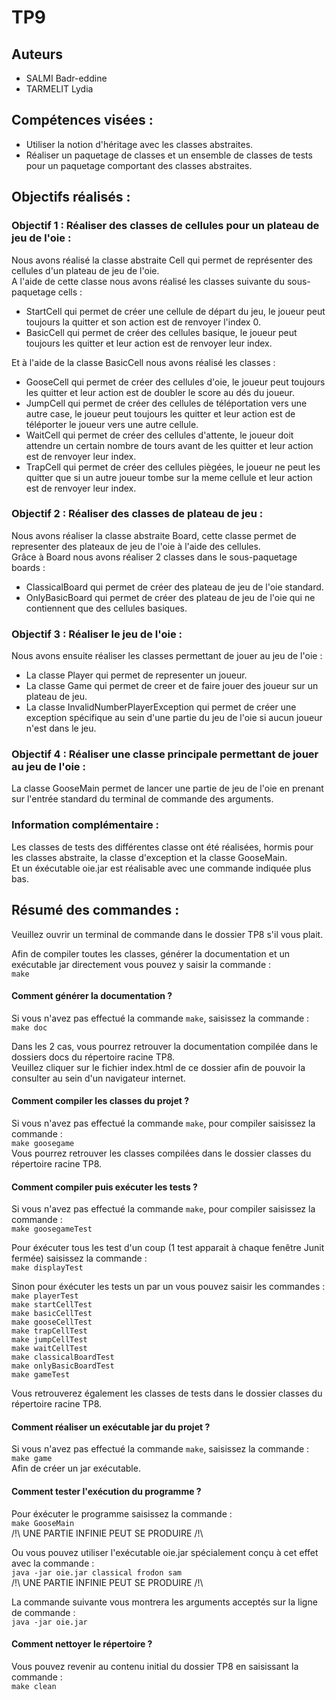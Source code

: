 # TP9

## Auteurs

* SALMI Badr-eddine
* TARMELIT Lydia

## Compétences visées :

* Utiliser la notion d'héritage avec les classes abstraites.
* Réaliser un paquetage de classes et un ensemble de classes de tests pour un paquetage comportant des classes abstraites.

## Objectifs réalisés :

### Objectif 1 : Réaliser des classes de cellules pour un plateau de jeu de l'oie : 
Nous avons réalisé la classe abstraite Cell qui permet de représenter des cellules d'un plateau de jeu de l'oie.  
A l'aide de cette classe nous avons réalisé les classes suivante du sous-paquetage cells :
* StartCell qui permet de créer une cellule de départ du jeu, le joueur peut toujours la quitter et son action est de renvoyer l'index 0.
* BasicCell qui permet de créer des cellules basique, le joueur peut toujours les quitter et leur action est de renvoyer leur index.  

Et à l'aide de la classe BasicCell nous avons réalisé les classes :  
* GooseCell qui permet de créer des cellules d'oie, le joueur peut toujours les quitter et leur action est de doubler le score au dés du joueur.
* JumpCell qui permet de créer des cellules de téléportation vers une autre case, le joueur peut toujours les quitter et leur action est de téléporter le joueur vers une autre cellule.
* WaitCell qui permet de créer des cellules d'attente, le joueur doit attendre un certain nombre de tours avant de les quitter et leur action est de renvoyer leur index.
* TrapCell qui permet de créer des cellules piègées, le joueur ne peut les quitter que si un autre joueur tombe sur la meme cellule et leur action est de renvoyer leur index.  

### Objectif 2 : Réaliser des classes de plateau de jeu : 
Nous avons réaliser la classe abstraite Board, cette classe permet de representer des plateaux de jeu de l'oie à l'aide des cellules.  
Grâce à Board nous avons réaliser 2 classes dans le sous-paquetage boards :  
* ClassicalBoard qui permet de créer des plateau de jeu de l'oie standard.
* OnlyBasicBoard qui permet de créer des plateau de jeu de l'oie qui ne contiennent que des cellules basiques.  

### Objectif 3 : Réaliser le jeu de l'oie : 
Nous avons ensuite réaliser les classes permettant de jouer au jeu de l'oie :  
* La classe Player qui permet de representer un joueur.
* La classe Game qui permet de creer et de faire jouer des joueur sur un plateau de jeu.
* La classe InvalidNumberPlayerException qui permet de créer une exception spécifique au sein d'une partie du jeu de l'oie si aucun joueur n'est dans le jeu.

### Objectif 4 : Réaliser une classe principale permettant de jouer au jeu de l'oie :
La classe GooseMain permet de lancer une partie de jeu de l'oie en prenant sur l'entrée standard du terminal de commande des arguments.  

### Information complémentaire :
Les classes de tests des différentes classe ont été réalisées, hormis pour les classes abstraite, la classe d'exception et la classe GooseMain.  
Et un éxécutable oie.jar est réalisable avec une commande indiquée plus bas.  

## Résumé des commandes : 
Veuillez ouvrir un terminal de commande dans le dossier TP8 s'il vous plait.  

Afin de compiler toutes les classes, générer la documentation et un exécutable jar directement vous pouvez y saisir la commande :  
<code>make</code>  

#### Comment générer la documentation ?
Si vous n'avez pas effectué la commande <code>make</code>, saisissez la commande :  
<code>make doc</code>  

Dans les 2 cas, vous pourrez retrouver la documentation compilée dans le dossiers docs du répertoire racine TP8.  
Veuillez cliquer sur le fichier index.html de ce dossier afin de pouvoir la consulter au sein d'un navigateur internet.  

#### Comment compiler les classes du projet ?
Si vous n'avez pas effectué la commande <code>make</code>, pour compiler saisissez la commande :  
<code>make goosegame</code>  
Vous pourrez retrouver les classes compilées dans le dossier classes du répertoire racine TP8.  

#### Comment compiler puis exécuter les tests ?
Si vous n'avez pas effectué la commande <code>make</code>, pour compiler saisissez la commande :  
<code>make goosegameTest</code>  

Pour éxécuter tous les test d'un coup (1 test apparait à chaque fenêtre Junit fermée) saisissez la commande :  
<code>make displayTest</code>  

Sinon pour éxécuter les tests un par un vous pouvez saisir les commandes :  
<code>make playerTest</code>  
<code>make startCellTest</code>  
<code>make basicCellTest</code>  
<code>make gooseCellTest</code>  
<code>make trapCellTest</code>  
<code>make jumpCellTest</code>  
<code>make waitCellTest</code>  
<code>make classicalBoardTest</code>  
<code>make onlyBasicBoardTest</code>  
<code>make gameTest</code>  

Vous retrouverez également les classes de tests dans le dossier classes du répertoire racine TP8.

#### Comment réaliser un exécutable jar du projet ?
Si vous n'avez pas effectué la commande <code>make</code>, saisissez la commande :  
<code>make game</code>  
Afin de créer un jar exécutable.  

#### Comment tester l'exécution du programme ?
Pour éxécuter le programme saisissez la commande :  
<code>make GooseMain</code>  
/!\ UNE PARTIE INFINIE PEUT SE PRODUIRE /!\  

Ou vous pouvez utiliser l'exécutable oie.jar spécialement conçu à cet effet avec la commande :  
<code>java -jar oie.jar classical frodon sam</code>  
/!\ UNE PARTIE INFINIE PEUT SE PRODUIRE /!\  

La commande suivante vous montrera les arguments acceptés sur la ligne de commande :  
<code>java -jar oie.jar</code>  

#### Comment nettoyer le répertoire ?
Vous pouvez revenir au contenu initial du dossier TP8 en saisissant la commande :  
<code>make clean</code>  

